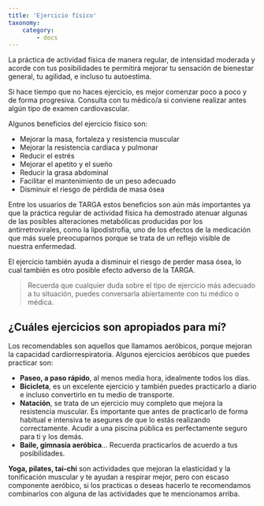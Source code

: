 ```yaml
---
title: 'Ejercicio físico'
taxonomy:
    category:
        - docs
---
```


La práctica de actividad física de manera regular, de intensidad moderada y acorde con tus posibilidades te permitirá mejorar tu sensación de bienestar general, tu agilidad, e incluso tu autoestima.

Si hace tiempo que no haces ejercicio, es mejor comenzar poco a poco y de forma progresiva. Consulta con tu médico/a si conviene realizar antes algún tipo de examen cardiovascular.

Algunos beneficios del ejercicio físico son:
- Mejorar la masa, fortaleza y resistencia muscular
- Mejorar la resistencia cardiaca y pulmonar
- Reducir el estrés
- Mejorar el apetito y el sueño
- Reducir la grasa abdominal
- Facilitar el mantenimiento de un peso adecuado
- Disminuir el riesgo de pérdida de masa ósea

Entre los usuarios de TARGA estos beneficios son aún más importantes ya que la práctica regular de actividad física ha demostrado atenuar algunas de las posibles alteraciones metabólicas producidas por los antirretrovirales, como la lipodistrofia, uno de los efectos de la medicación que más suele preocuparnos porque se trata de un reflejo visible de nuestra enfermedad.

El ejercicio también ayuda a disminuir el riesgo de perder masa ósea, lo cual también es otro posible efecto adverso de la TARGA.

> Recuerda que cualquier duda sobre el tipo de ejercicio más adecuado a tu situación, puedes conversarla abiertamente con tu médico o médica.

## ¿Cuáles ejercicios son apropiados para mí?

Los recomendables son aquellos que llamamos aeróbicos, porque mejoran la capacidad cardiorrespiratoria. Algunos ejercicios aeróbicos que puedes practicar son:

- **Paseo, a paso rápido**, al menos media hora, idealmente todos los días.
- **Bicicleta**, es un excelente ejercicio y también puedes practicarlo a diario e incluso convertirlo en tu medio de transporte.
- **Natación**, se trata de un ejercicio muy completo que mejora la resistencia muscular. Es importante que antes de practicarlo de forma habitual e intensiva te asegures de que lo estás realizando correctamente. Acudir a una piscina pública es perfectamente seguro para ti y los demás.
- **Baile, gimnasia aeróbica**... Recuerda practicarlos de acuerdo a tus posibilidades.

**Yoga, pilates, tai-chi** son actividades que mejoran la elasticidad y la tonificación muscular y te ayudan a respirar mejor, pero con escaso componente aeróbico, si los practicas o deseas hacerlo te recomendamos combinarlos con alguna de las actividades que te mencionamos arriba.